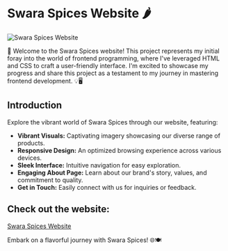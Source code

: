# Swara Spices Website 🌶

![Swara Spices Website](image_url_here)

🎉 Welcome to the Swara Spices website! This project represents my initial foray into the world of frontend programming, where I've leveraged HTML and CSS to craft a user-friendly interface. I'm excited to showcase my progress and share this project as a testament to my journey in mastering frontend development. 💡🖥 

## Introduction

Explore the vibrant world of Swara Spices through our website, featuring:

- **Vibrant Visuals:** Captivating imagery showcasing our diverse range of products.
- **Responsive Design:** An optimized browsing experience across various devices.
- **Sleek Interface:** Intuitive navigation for easy exploration.
- **Engaging About Page:** Learn about our brand's story, values, and commitment to quality.
- **Get in Touch:** Easily connect with us for inquiries or feedback.

## Check out the website: 

[Swara Spices Website](https://eeoquaecowxyyzyzu9ysvq.on.drv.tw/www.swaraspices.com/)

Embark on a flavorful journey with Swara Spices! 🌐🍽
